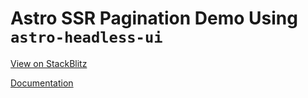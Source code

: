 # Astro SSR Pagination Demo Using `astro-headless-ui`

[View on StackBlitz](https://stackblitz.com/edit/github-pot44t)

[Documentation](https://github.com/BryceRussell/astro-headless-ui/wiki)
